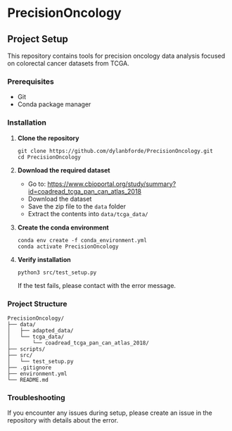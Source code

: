 # PrecisionOncology

## Project Setup

This repository contains tools for precision oncology data analysis focused on colorectal cancer datasets from TCGA.

### Prerequisites

- Git
- Conda package manager

### Installation

1. **Clone the repository**
   ```
   git clone https://github.com/dylanbforde/PrecisionOncology.git
   cd PrecisionOncology
   ```

2. **Download the required dataset**
   - Go to: https://www.cbioportal.org/study/summary?id=coadread_tcga_pan_can_atlas_2018
   - Download the dataset
   - Save the zip file to the `data` folder
   - Extract the contents into `data/tcga_data/`

3. **Create the conda environment**
   ```
   conda env create -f conda_environment.yml
   conda activate PrecisionOncology
   ```

4. **Verify installation**
   ```
   python3 src/test_setup.py
   ```
   If the test fails, please contact with the error message.

### Project Structure

```
PrecisionOncology/
├── data/
│   ├── adapted_data/
│   └── tcga_data/
│       └── coadread_tcga_pan_can_atlas_2018/
├── scripts/
├── src/
│   └── test_setup.py
├── .gitignore
├── environment.yml
└── README.md
```

### Troubleshooting

If you encounter any issues during setup, please create an issue in the repository with details about the error.